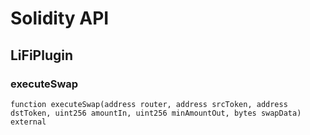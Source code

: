 # Solidity API

## LiFiPlugin

### executeSwap

```solidity
function executeSwap(address router, address srcToken, address dstToken, uint256 amountIn, uint256 minAmountOut, bytes swapData) external
```

